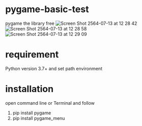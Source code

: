# pygame-basic-test
pygame the library free 
![Screen Shot 2564-07-13 at 12 28 42](https://user-images.githubusercontent.com/69194248/125395914-00271580-e3d6-11eb-96a7-7f5d926e372c.png)
![Screen Shot 2564-07-13 at 12 28 58](https://user-images.githubusercontent.com/69194248/125395925-03ba9c80-e3d6-11eb-8898-2edcad69a90d.png)
![Screen Shot 2564-07-13 at 12 29 09](https://user-images.githubusercontent.com/69194248/125395929-04ebc980-e3d6-11eb-8540-0eafed8df6e0.png)

# requirement 
Python version 3.7+ and set path environment

# installation 
open command line or Terminal and follow 
1. pip install pygame
2. pip install pygame_menu
